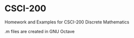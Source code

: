 # CSCI-200
Homework and Examples for CSCI-200 Discrete Mathematics

.m files are created in GNU Octave
